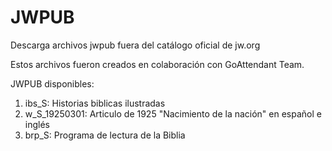 # JWPUB
Descarga archivos jwpub fuera del catálogo oficial de jw.org

Estos archivos fueron creados en colaboración con GoAttendant Team.

JWPUB disponibles:
1. ibs_S: Historias biblicas ilustradas
2. w_S_19250301: Articulo de 1925 "Nacimiento de la nación" en español e inglés
3. brp_S: Programa de lectura de la Biblia
